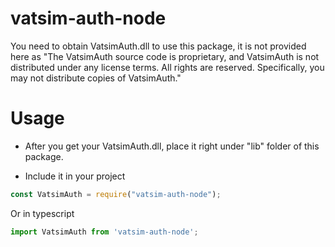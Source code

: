 # vatsim-auth-node

You need to obtain VatsimAuth.dll to use this package, it is not provided here as "The VatsimAuth source code is proprietary, and VatsimAuth is not distributed under any license terms. All rights are reserved. Specifically, you may not distribute copies of VatsimAuth."

# Usage

- After you get your VatsimAuth.dll, place it right under "lib" folder of this package.

- Include it in your project

```js
const VatsimAuth = require("vatsim-auth-node");
```

Or in typescript

```ts
import VatsimAuth from 'vatsim-auth-node';
```
